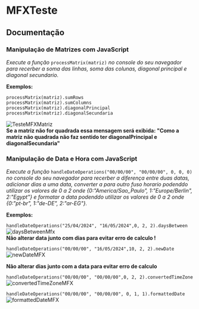 # MFXTeste
## Documentação

### Manipulação de Matrizes com JavaScript
*Execute a função* `processMatrix(matriz)` *no console do seu navegador para recerber a soma das linhas, soma das colunas, diagonal principal e diagonal secundario.*

**Exemplos:**

`processMatrix(matriz).sumRows` <br>
`processMatrix(matriz).sumColumns` <br>
`processMatrix(matriz).diagonalPrincipal` <br>
`processMatrix(matriz).diagonalSecundaria` 

![TesteMFXMatriz](https://github.com/user-attachments/assets/9f2ecdbf-44a6-4a8b-bae0-1b2b9c1776f9)<br>
**Se a matriz não for quadrada essa mensagem será exibida: "Como a matriz não quadrada não faz sentido ter diagonalPrincipal e diagonalSecundaria"**

### Manipulação de Data e Hora com JavaScript
*Execute a função* `handleDateOperations("00/00/00", "00/00/00", 0, 0, 0)` *no console do seu navegador para recerber a diferença entre duas datas, adicionar dias a uma data, converter a para outro fuso horario podenddo utilizar os valores de 0 a 2 onde {0:"America/Sao_Paulo", 1:"Europe/Berlin", 2:"Egypt"} e formatar a data podenddo utilizar os valores de 0 a 2 onde {0:"pt-br", 1:"de-DE", 2:"ar-EG"}.*

**Exemplos:**

`handleDateOperations("25/04/2024", "16/05/2024",0, 2, 2).daysBetween`
![daysBetweenMfx](https://github.com/user-attachments/assets/bcf040b6-a3a9-4314-960a-5b902c5e0763)<br>
**Não alterar data junto com dias para evitar erro de calculo !**


`handleDateOperations("00/00/00", "16/05/2024",10, 2, 2).newDate`
![newDateMFX](https://github.com/user-attachments/assets/da686e80-a2ff-49e5-8f93-9b9c5069e591)<br>

**Não alterar dias junto com a data para evitar erro de calculo**

`handleDateOperations("00/00/00", "00/00/00",0, 2, 2).convertedTimeZone`
![convertedTimeZoneMFX](https://github.com/user-attachments/assets/798ef0e7-cdb5-4084-84b3-3f36997278f2)

`handleDateOperations("00/00/00", "00/00/00", 0, 1, 1).formattedDate`
![formattedDateMFX](https://github.com/user-attachments/assets/d58b453b-696d-4c23-b7b5-71a13a889117)
